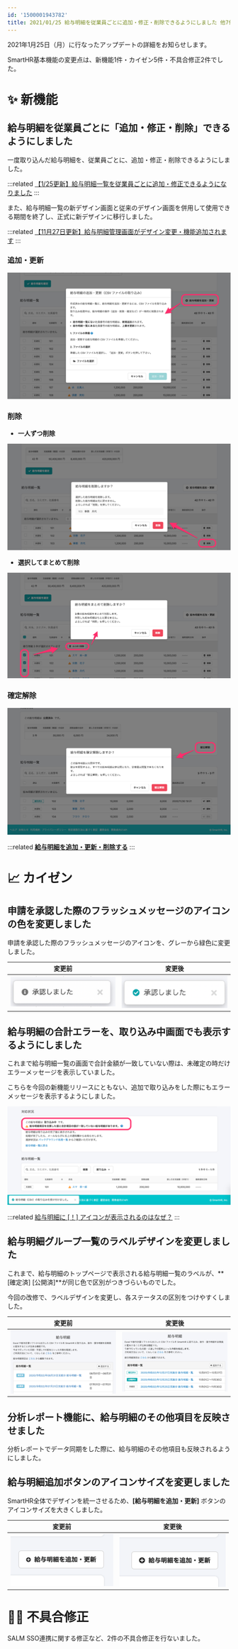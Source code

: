 ```yaml
---
id: '1500001943782'
title: 2021/01/25 給与明細を従業員ごとに追加・修正・削除できるようにしました 他7件
---
```

2021年1月25日（月）に行なったアップデートの詳細をお知らせします。

SmartHR基本機能の変更点は、新機能1件・カイゼン5件・不具合修正2件でした。

# ✨ 新機能

## 給与明細を従業員ごとに「追加・修正・削除」できるようにしました

一度取り込んだ給与明細を、従業員ごとに、追加・修正・削除できるようにしました。

:::related
[【1/25更新】給与明細一覧を従業員ごとに追加・修正できるようになりました](https://smarthr.jp/update/22246)
:::

また、給与明細一覧の新デザイン画面と従来のデザイン画面を併用して使用できる期間を終了し、正式に新デザインに移行しました。

:::related
[【11月27日更新】給与明細管理画面がデザイン変更・機能追加されます](https://smarthr.jp/update/21138)
:::

### 追加・更新

**![__________2021-01-26_10_32_22.png](./__________2021-01-26_10_32_22.png)**

### 削除

- **一人ずつ削除**

**![__________2021-01-26_10_40_17.png](./__________2021-01-26_10_40_17.png)**

- **選択してまとめて削除**

**![__________2021-01-26_10_41_54.png](./__________2021-01-26_10_41_54.png)**

### 確定解除

**![__________2021-01-26_10_34_30.png](./__________2021-01-26_10_34_30.png)**

:::related
**[給与明細を追加・更新・削除する](https://knowledge.smarthr.jp/hc/ja/articles/360026264973)**
:::

# 📈 カイゼン

## 申請を承認した際のフラッシュメッセージのアイコンの色を変更しました

申請を承認した際のフラッシュメッセージのアイコンを、グレーから緑色に変更しました。

| 変更前 | 変更後 |
| --- | --- |
| ![__________2021-01-26_12_18_12.png](./__________2021-01-26_12_18_12.png) | ![__________2021-01-26_12_17_33-2.png](./__________2021-01-26_12_17_33-2.png) |

## 給与明細の合計エラーを、取り込み中画面でも表示するようにしました

これまで給与明細一覧の画面で合計金額が一致していない際は、未確定の時だけエラーメッセージを表示していました。

こちらを今回の新機能リリースにともない、追加で取り込みをした際にもエラーメッセージを表示するようにしました。

![__________2021-01-26_11_06_10.png](./__________2021-01-26_11_06_10.png)

:::related
[給与明細に \[！\] アイコンが表示されるのはなぜ？](https://knowledge.smarthr.jp/hc/ja/articles/360026264333)
:::

## 給与明細グループ一覧のラベルデザインを変更しました

これまで、給与明細のトップページで表示される給与明細一覧のラベルが、**\[確定済\] \[公開済\]**が同じ色で区別がつきづらいものでした。

今回の改修で、ラベルデザインを変更し、各ステータスの区別をつけやすくしました。

| 変更前 | 変更後 |
| --- | --- |
| ![CCB0CE1A-653A-489B-9F0A-35C817B5B42B.png](./CCB0CE1A-653A-489B-9F0A-35C817B5B42B.png) | ![__________2021-01-26_11_10_31.png](./__________2021-01-26_11_10_31.png) |

## 分析レポート機能に、給与明細のその他項目を反映させました

分析レポートでデータ同期をした際に、給与明細のその他項目も反映されるようにしました。

## 給与明細追加ボタンのアイコンサイズを変更しました

SmartHR全体でデザインを統一させるため、**\[給与明細を追加・更新\]** ボタンのアイコンサイズを大きくしました。

| 変更前 | 変更後 |
| --- | --- |
| ![105144621-dab10180-5b40-11eb-990b-c0c52a4a5251.png](./105144621-dab10180-5b40-11eb-990b-c0c52a4a5251.png) | ![105144602-d258c680-5b40-11eb-9328-bf023636df3a.png](./105144602-d258c680-5b40-11eb-9328-bf023636df3a.png) |

# 👨‍⚕️ 不具合修正

SALM SSO連携に関する修正など、2件の不具合修正を行ないました。
